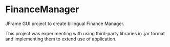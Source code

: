 # FinanceManager
JFrame GUI project to create bilingual Finance Manager.

This project was experimenting with using third-party libraries in .jar format and implementing them to extend use of application.
